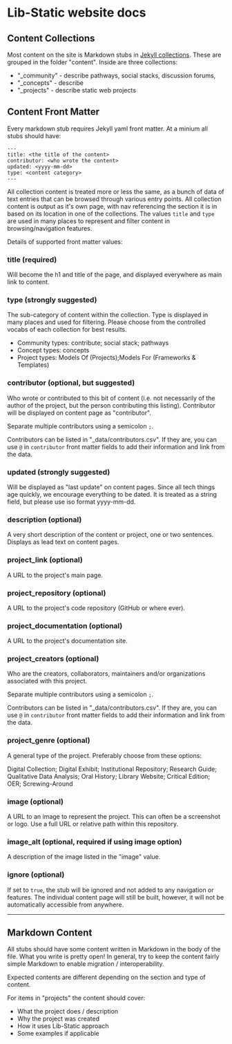 # Lib-Static website docs

## Content Collections

Most content on the site is Markdown stubs in [Jekyll collections](https://jekyllrb.com/docs/collections/).
These are grouped in the folder "content".
Inside are three collections:

- "_community" - describe pathways, social stacks, discussion forums, 
- "_concepts" - describe 
- "_projects" - describe static web projects 

## Content Front Matter 

Every markdown stub requires Jekyll yaml front matter. 
At a minium all stubs should have:

```
---
title: <the title of the content>
contributor: <who wrote the content>
updated: <yyyy-mm-dd>
type: <content category>
---
```

All collection content is treated more or less the same, as a bunch of data of text entries that can be browsed through various entry points.
All collection content is output as it's own page, with nav referencing the section it is in based on its location in one of the collections. 
The values `title` and `type` are used in many places to represent and filter content in browsing/navigation features. 

Details of supported front matter values:

### title (required)

Will become the h1 and title of the page, and displayed everywhere as main link to content.

### type (strongly suggested)

The sub-category of content within the collection. 
Type is displayed in many places and used for filtering.
Please choose from the controlled vocabs of each collection for best results.

- Community types: contribute; social stack; pathways
- Concept types: concepts
- Project types: Models Of (Projects);Models For (Frameworks & Templates)

### contributor (optional, but suggested)

Who wrote or contributed to this bit of content (i.e. not necessarily of the author of the project, but the person contributing this listing). 
Contributor will be displayed on content page as "contributor".

Separate multiple contributors using a semicolon `;`.

Contributors can be listed in "_data/contributors.csv".
If they are, you can use `@` in `contributor` front matter fields to add their information and link from the data.

###  updated (strongly suggested)

Will be displayed as "last update" on content pages.
Since all tech things age quickly, we encourage everything to be dated.
It is treated as a string field, but please use iso format yyyy-mm-dd.

### description (optional)

A very short description of the content or project, one or two sentences.
Displays as lead text on content pages.

### project_link (optional)

A URL to the project's main page.

### project_repository (optional)

A URL to the project's code repository (GitHub or where ever).

### project_documentation (optional)

A URL to the project's documentation site.

### project_creators (optional)

Who are the creators, collaborators, maintainers and/or organizations associated with this project.

Separate multiple contributors using a semicolon `;`.

Contributors can be listed in "_data/contributors.csv".
If they are, you can use `@` in `contributor` front matter fields to add their information and link from the data.

### project_genre (optional)

A general type of the project.
Preferably choose from these options:

Digital Collection; Digital Exhibit; Institutional Repository; Research Guide; Qualitative Data Analysis; Oral History; Library Website; Critical Edition; OER; Screwing-Around

### image (optional)

A URL to an image to represent the project. 
This can often be a screenshot or logo.
Use a full URL or relative path within this repository.

### image_alt (optional, required if using image option)

A description of the image listed in the "image" value. 

### ignore (optional)

If set to `true`, the stub will be ignored and not added to any navigation or features.
The individual content page will still be built, however, it will not be automatically accessible from anywhere.

--------

## Markdown Content

All stubs should have some content written in Markdown in the body of the file.
What you write is pretty open! 
In general, try to keep the content fairly simple Markdown to enable migration / interoperability. 

Expected contents are different depending on the section and type of content.

For items in "projects" the content should cover:

- What the project does / description
- Why the project was created
- How it uses Lib-Static approach
- Some examples if applicable
